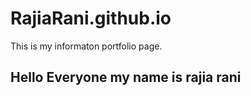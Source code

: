 # RajiaRani.github.io
This is my informaton portfolio page.
<h2>Hello Everyone my name is rajia rani</h2>
